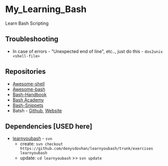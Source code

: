 # My_Learning_Bash
Learn Bash Scripting

## Troubleshooting
* In case of errors - "Unexpected end of line", etc.., just do this - `dos2unix <shell-file>`

## Repositories
* [Awesome-shell](https://github.com/alebcay/awesome-shell)
* [Awesome-bash](https://github.com/awesome-lists/awesome-bash)
* [Bash-Handbook](https://github.com/denysdovhan/bash-handbook)
* [Bash Academy](https://guide.bash.academy/)
* [Bash-Snippets](https://github.com/alexanderepstein/Bash-Snippets)
* Batsh - [Github](https://github.com/BYVoid/Batsh), [Website](https://batsh.org/)

## Dependencies [USED here]
* [learnyoubash](https://github.com/denysdovhan/learnyoubash)	- `svn`
	- create: `svn checkout https://github.com/denysdovhan/learnyoubash/trunk/exercises learnyoubash`
	- update: `cd learnyoubash` >> `svn update`

